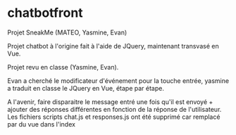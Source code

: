 # chatbotfront
Projet SneakMe (MATEO, Yasmine, Evan)

Projet chatbot à l'origine fait à l'aide de JQuery, maintenant transvasé en Vue.


Projet revu en classe (Yasmine, Evan). 

Evan a cherché le modificateur d'événement pour la touche entrée, yasmine a traduit en classe le JQuery en Vue, étape par étape.


A l'avenir, faire disparaitre le message entré une fois qu'il est envoyé + ajouter des réponses différentes en fonction de la réponse de l'utilisateur. Les fichiers scripts chat.js et responses.js ont été supprimé car remplacé par du vue dans l'index 
